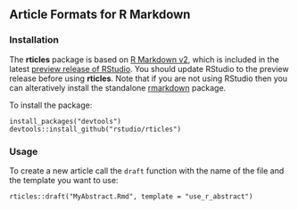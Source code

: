 ## Article Formats for R Markdown

### Installation

The **rticles** package is based on [R Markdown v2](http://rmarkdown.rstudio.com), which is included in the latest [preview release of RStudio](http://www.rstudio.com/ide/download/preview). You should update RStudio to the preview release before using **rticles**. Note that if you are not using RStudio then you can alteratively install the standalone [rmarkdown](https://github.com/rstudio/rmarkdown) package.

To install the package:

```
install_packages("devtools")
devtools::install_github("rstudio/rticles")
```

### Usage

To create a new article call the `draft` function with the name of the file and the template you want to use:

```
rticles::draft("MyAbstract.Rmd", template = "use_r_abstract")
```




